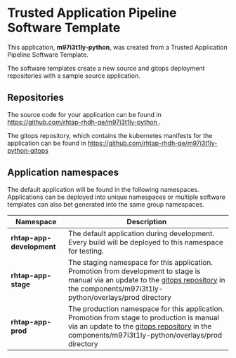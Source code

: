 # Trusted Application Pipeline Software Template

This application, **m97i3t1ly-python**, was created from a Trusted Application Pipeline Software Template.

The software templates create a new source and gitops deployment repositories with a sample source application. 

## Repositories

The source code for your application can be found in [https://github.com/rhtap-rhdh-qe/m97i3t1ly-python ](https://github.com/rhtap-rhdh-qe/m97i3t1ly-python ).
 
The gitops repository, which contains the kubernetes manifests for the application can be found in 
[https://github.com/rhtap-rhdh-qe/m97i3t1ly-python-gitops ](https://github.com/rhtap-rhdh-qe/m97i3t1ly-python-gitops ) 

## Application namespaces 

The default application will be found in the following namespaces. Applications can be deployed into unique namespaces or multiple software templates can also bet generated into the same group namespaces.  

|  Namespace   |  Description   |  
| -------- | -------- |   
| **rhtap-app-development** | The default application during development. Every build will be deployed to this namespace for testing. | 
| **rhtap-app-stage** | The staging namespace for this application. Promotion from development to stage is manual via an update to the [gitops repository](https://github.com/rhtap-rhdh-qe/m97i3t1ly-python-gitops ) in the components/m97i3t1ly-python/overlays/prod directory |  
| **rhtap-app-prod** | The production namespace for this application. Promotion from stage to production is manual via an update to the [gitops repository](https://github.com/rhtap-rhdh-qe/m97i3t1ly-python-gitops ) in the components/m97i3t1ly-python/overlays/prod directory | 